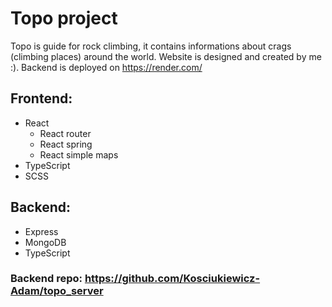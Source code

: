 # Topo project
Topo is guide for rock climbing, it contains informations about crags (climbing places) around the world. Website is designed and created by me :). Backend is deployed on https://render.com/

## Frontend:
- React
  + React router
  + React spring
  + React simple maps
- TypeScript
- SCSS

## Backend:
- Express
- MongoDB
- TypeScript

### Backend repo: https://github.com/Kosciukiewicz-Adam/topo_server

